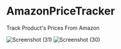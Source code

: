 # AmazonPriceTracker
<p>Track Product's Prices From Amazon</p>



![Screenshot (31)](https://user-images.githubusercontent.com/115889137/207751508-3bb2be89-dae1-449e-9121-528ca14b360d.png)
![Screenshot (30)](https://user-images.githubusercontent.com/115889137/207751510-d6a56ad4-6bf6-449c-a6ed-1f733c8b1f42.png)
